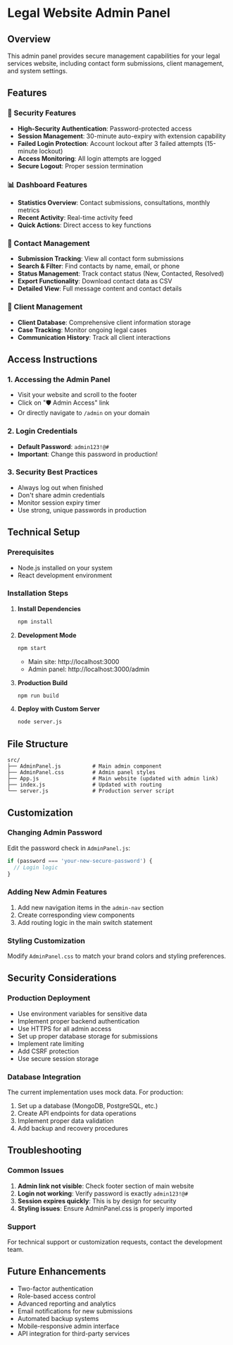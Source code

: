 # Legal Website Admin Panel

## Overview
This admin panel provides secure management capabilities for your legal services website, including contact form submissions, client management, and system settings.

## Features

### 🔐 Security Features
- **High-Security Authentication**: Password-protected access
- **Session Management**: 30-minute auto-expiry with extension capability
- **Failed Login Protection**: Account lockout after 3 failed attempts (15-minute lockout)
- **Access Monitoring**: All login attempts are logged
- **Secure Logout**: Proper session termination

### 📊 Dashboard Features
- **Statistics Overview**: Contact submissions, consultations, monthly metrics
- **Recent Activity**: Real-time activity feed
- **Quick Actions**: Direct access to key functions

### 📧 Contact Management
- **Submission Tracking**: View all contact form submissions
- **Search & Filter**: Find contacts by name, email, or phone
- **Status Management**: Track contact status (New, Contacted, Resolved)
- **Export Functionality**: Download contact data as CSV
- **Detailed View**: Full message content and contact details

### 👥 Client Management
- **Client Database**: Comprehensive client information storage
- **Case Tracking**: Monitor ongoing legal cases
- **Communication History**: Track all client interactions

## Access Instructions

### 1. Accessing the Admin Panel
- Visit your website and scroll to the footer
- Click on "🛡️ Admin Access" link
- Or directly navigate to `/admin` on your domain

### 2. Login Credentials
- **Default Password**: `admin123!@#`
- **Important**: Change this password in production!

### 3. Security Best Practices
- Always log out when finished
- Don't share admin credentials
- Monitor session expiry timer
- Use strong, unique passwords in production

## Technical Setup

### Prerequisites
- Node.js installed on your system
- React development environment

### Installation Steps

1. **Install Dependencies**
   ```bash
   npm install
   ```

2. **Development Mode**
   ```bash
   npm start
   ```
   - Main site: http://localhost:3000
   - Admin panel: http://localhost:3000/admin

3. **Production Build**
   ```bash
   npm run build
   ```

4. **Deploy with Custom Server**
   ```bash
   node server.js
   ```

## File Structure

```
src/
├── AdminPanel.js          # Main admin component
├── AdminPanel.css         # Admin panel styles
├── App.js                 # Main website (updated with admin link)
├── index.js               # Updated with routing
└── server.js              # Production server script
```

## Customization

### Changing Admin Password
Edit the password check in `AdminPanel.js`:
```javascript
if (password === 'your-new-secure-password') {
  // Login logic
}
```

### Adding New Admin Features
1. Add new navigation items in the `admin-nav` section
2. Create corresponding view components
3. Add routing logic in the main switch statement

### Styling Customization
Modify `AdminPanel.css` to match your brand colors and styling preferences.

## Security Considerations

### Production Deployment
- Use environment variables for sensitive data
- Implement proper backend authentication
- Use HTTPS for all admin access
- Set up proper database storage for submissions
- Implement rate limiting
- Add CSRF protection
- Use secure session storage

### Database Integration
The current implementation uses mock data. For production:
1. Set up a database (MongoDB, PostgreSQL, etc.)
2. Create API endpoints for data operations
3. Implement proper data validation
4. Add backup and recovery procedures

## Troubleshooting

### Common Issues
1. **Admin link not visible**: Check footer section of main website
2. **Login not working**: Verify password is exactly `admin123!@#`
3. **Session expires quickly**: This is by design for security
4. **Styling issues**: Ensure AdminPanel.css is properly imported

### Support
For technical support or customization requests, contact the development team.

## Future Enhancements
- Two-factor authentication
- Role-based access control
- Advanced reporting and analytics
- Email notifications for new submissions
- Automated backup systems
- Mobile-responsive admin interface
- API integration for third-party services
